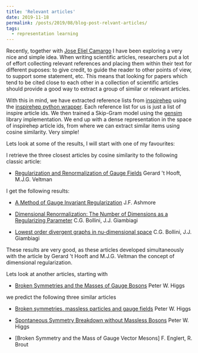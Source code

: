 ```yaml
---
title: 'Relevant articles'
date: 2019-11-18
permalink: /posts/2019/08/blog-post-relvant-articles/
tags:
  - representation learning
---
```


Recently, together with [Jose Eliel Camargo](https://github.com/JoseEliel) I have been exploring a very nice and simple idea.    When writing scientific articles, researchers put a lot of effort collecting relevant references and placing them within their text for different puposes: to give credit, to guide the reader to other points of view, to support some statement, etc.  This means that looking for papers which tend to be cited close to each other in a collection of scientific articles should provide a good way to extract a group of similar or relevant articles.  


With this in mind, we have extracted reference lists from [inspirehep](https://labs.inspirehep.net) using the
[inspirehep python wrapper](https://github.com/celis/inspirehep_api_wrapper).  Each reference list for us is just a list of inspire article ids.   We then trained a Skip-Gram model using the [gensim](https://radimrehurek.com/gensim/) library implementation.   We end up with a dense representation in the space of inspirehep article ids, from where we can extract similar items using cosine similarity.   Very simple!  

Lets look at some of the results, I will start with one of my favourites:

I retrieve the three closest articles by cosine similarity to the following classic article:
* [Regularization and Renormalization of Gauge Fields](https://labs.inspirehep.net/literature/74886)
  Gerard 't Hooft, M.J.G. Veltman
    
I get the following results:

* [A Method of Gauge Invariant Regularization](https://labs.inspirehep.net/literature/74882)
J.F. Ashmore

* [Dimensional Renormalization: The Number of Dimensions as a Regularizing Parameter](https://labs.inspirehep.net/literature/74881)
C.G. Bollini, J.J. Giambiagi

* [Lowest order divergent graphs in nu-dimensional space](https://labs.inspirehep.net/literature/74400)
C.G. Bollini, J.J. Giambiagi

These results are very good, as these articles developed simultaneously with the article by Gerard 't Hooft and M.J.G. Veltman the concept of dimensional regularization.

Lets look at another articles, starting with

* [Broken Symmetries and the Masses of Gauge Bosons](https://labs.inspirehep.net/literature/11883)
Peter W. Higgs

we predict the following three similar articles

* [Broken symmetries, massless particles and gauge fields](https://labs.inspirehep.net/literature/40440)
Peter W. Higgs

* [Spontaneous Symmetry Breakdown without Massless Bosons](https://labs.inspirehep.net/literature/50073)
Peter W. Higgs

* [Broken Symmetry and the Mass of Gauge Vector Mesons]
F. Englert, R. Brout















